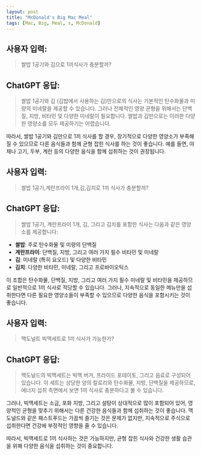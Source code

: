 ```yaml
---
layout: post
title: "McDonald's Big Mac Meal"
tags: [Mac, Big, Meal, s, McDonald]
---
```


## 사용자 입력:
> 쌀밥 1공기와 김으로 1끼식사가 충분할까?

## ChatGPT 응답:
> 쌀밥 1공기와 김 (김밥에서 사용하는 김)만으로의 식사는 기본적인 탄수화물과 미량의 미네랄을 제공할 수 있습니다. 그러나 전체적인 영양 균형을 위해서는 단백질, 지방, 비타민 및 다양한 미네랄이 필요합니다. 쌀밥과 김만으로는 이러한 다양한 영양소를 모두 제공하기는 어렵습니다.

따라서, 쌀밥 1공기와 김만으로 1끼 식사를 할 경우, 장기적으로 다양한 영양소가 부족해질 수 있으므로 다른 음식들과 함께 균형 잡힌 식사를 하는 것이 좋습니다. 예를 들면, 야채나 고기, 두부, 계란 등의 다양한 음식을 함께 섭취하는 것이 권장됩니다.

## 사용자 입력:
> 쌀밥 1공기,계란프라이 1개,김,김치로 1끼 식사가 충분할까?

## ChatGPT 응답:
> 쌀밥 1공기, 계란프라이 1개, 김, 그리고 김치를 포함한 식사는 다음과 같은 영양소를 제공합니다:

- **쌀밥**: 주로 탄수화물 및 미량의 단백질
- **계란프라이**: 단백질, 지방, 그리고 여러 가지 필수 비타민 및 미네랄
- **김**: 미네랄 (특히 요오드) 및 다양한 비타민
- **김치**: 다양한 비타민, 미네랄, 그리고 프로바이오틱스

이 조합은 탄수화물, 단백질, 지방, 그리고 여러 가지 필수 미네랄 및 비타민을 제공하므로 일반적으로 1끼 식사로 적당할 수 있습니다. 그러나, 지속적으로 동일한 메뉴만을 섭취한다면 다른 필요한 영양소들이 부족할 수 있으므로 다양한 음식을 포함시키는 것이 좋습니다.

## 사용자 입력:
> 맥도널트 빅맥세트로 1끼 식사가 가능한가?

## ChatGPT 응답:
> 맥도널드의 빅맥세트는 빅맥 버거, 프라이드 포테이토, 그리고 음료로 구성되어 있습니다. 이 세트는 상당한 양의 칼로리와 탄수화물, 지방, 단백질을 제공하므로, 에너지 섭취 측면에서 보면 1끼 식사로 충분하다고 볼 수 있습니다.

그러나, 빅맥세트는 소금, 포화 지방, 그리고 설탕이 상대적으로 많이 포함되어 있어, 영양적인 균형을 맞추기 위해서는 다른 건강한 음식들과 함께 섭취하는 것이 좋습니다. 맥도널드와 같은 패스트푸드는 가끔씩 즐기는 것은 문제가 없지만, 지속적으로 주식으로 섭취한다면 건강에 부정적인 영향을 줄 수 있습니다. 

따라서, 빅맥세트로 1끼 식사하는 것은 가능하지만, 균형 잡힌 식사와 건강한 생활 습관을 위해 다양한 음식을 섭취하는 것이 중요합니다.

